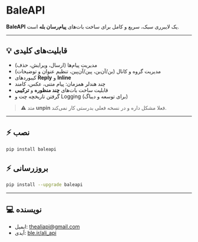 # BaleAPI 

**BaleAPI** یک لایبرری سبک، سریع و کامل برای ساخت بات‌های **پیام‌رسان بله** است.  

---

## 💡 قابلیت‌های کلیدی

- مدیریت پیام‌ها (ارسال، ویرایش، حذف)  
- مدیریت گروه و کانال (بن/آن‌بن، پین/آن‌پین، تنظیم عنوان و توضیحات)  
- کیبوردهای **Reply** و **Inline**  
- چند هندلر همزمان: پیام متنی، عکس، کامند  
- قابلیت ساخت بات‌های **چند منظوره** و **ترکیبی**  
- گرفتن تاریخچه چت و Logging (برای توسعه و دیباگ)

> ⚠️ متد **unpin** فعلا مشکل داره و در نسخه فعلی بدرستی کار نمی‌کند.

---

## ⚡ نصب

```bash
pip install baleapi
```
## ⚡ بروزرسانی

```bash
pip install --upgrade baleapi
```

---

## 💻 نویسنده

- ایمیل: thealiapi@gmail.com  
- آیدی: [ble.ir/ali_api](https://ble.ir/ali_api)
